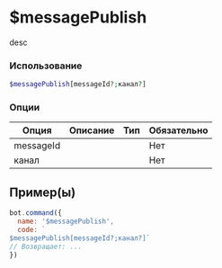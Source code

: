 # $messagePublish
desc
### Использование
```php
$messagePublish[messageId?;канал?]
```

### Опции

| Опция | Описание | Тип | Обязательно |
|--------|-------------|------|----------|
| messageId |  |  | Нет | 
| канал |  |  | Нет | 
## Пример(ы)

```javascript
bot.command({
  name: '$messagePublish',
  code: `
$messagePublish[messageId?;канал?]`
// Возвращает: ...
})
```
